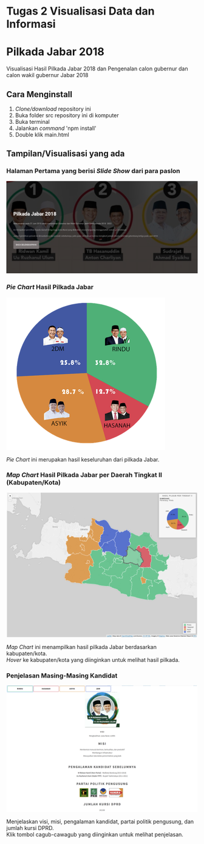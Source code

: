 # Tugas 2 Visualisasi Data dan Informasi
# Pilkada Jabar 2018
Visualisasi Hasil Pilkada Jabar 2018 dan Pengenalan calon gubernur dan calon wakil gubernur Jabar 2018

## Cara Menginstall
1. <i>Clone/download</i> repository ini
2. Buka folder src repository ini di komputer
3. Buka terminal
4. Jalankan <i>command</i> 'npm install'
5. Double klik main.html

## Tampilan/Visualisasi yang ada 
### Halaman Pertama yang berisi <i>Slide Show</i> dari para paslon 
![](src/screen_shot/main-html.PNG)

### <i>Pie Chart</i> Hasil Pilkada Jabar
![](src/screen_shot/pie_keseluruhan.png)

<i>Pie Chart</i> ini merupakan hasil keseluruhan dari pilkada Jabar.
### <i>Map Chart</i> Hasil Pilkada Jabar per Daerah Tingkat II (Kabupaten/Kota)
![](src/screen_shot/peta_jabar.png)

<i>Map Chart</i> ini menampilkan hasil pilkada Jabar berdasarkan kabupaten/kota. <br>
<i>Hover</i> ke kabupaten/kota yang diinginkan untuk melihat hasil pilkada.
### Penjelasan Masing-Masing Kandidat
![](src/screen_shot/penjelasan_cagub.png)

Menjelaskan visi, misi, pengalaman kandidat, partai politik pengusung, dan jumlah kursi DPRD. <br>
Klik tombol cagub-cawagub yang diinginkan untuk melihat penjelasan.<br>